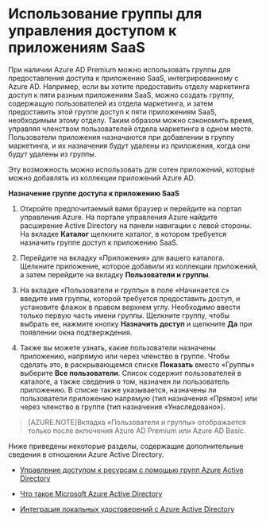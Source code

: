 
<properties
	pageTitle="Использование группы для управления доступом к приложениям SaaS | Microsoft Azure"
	description="Использование групп для предоставления доступа к приложениям SaaS, интегрированным с Azure AD в Azure AD Premium или Basic."
	services="active-directory"
	documentationCenter=""
	authors="femila"
	manager="stevenpo"
	editor=""/>

<tags
	ms.service="active-directory"
	ms.workload="infrastructure-services"
	ms.tgt_pltfrm="na"
	ms.devlang="na" 
	ms.topic="article"
	ms.date="10/09/2015"
	ms.author="femila"/>


# Использование группы для управления доступом к приложениям SaaS

При наличии Azure AD Premium можно использовать группы для предоставления доступа к приложению SaaS, интегрированному с Azure AD. Например, если вы хотите предоставить отделу маркетинга доступ к пяти разным приложениям SaaS, можно создать группу, содержащую пользователей из отдела маркетинга, и затем предоставить этой группе доступ к пяти приложениям SaaS, необходимым этому отделу. Таким образом можно сэкономить время, управляя членством пользователей отдела маркетинга в одном месте. Пользователи приложения назначаются при добавлении в группу маркетинга, и их назначения будут удалены из приложения, когда они будут удалены из группы.

Эту возможность можно использовать для сотен приложений, которые можно добавлять из коллекции приложений Azure AD.

**Назначение группе доступа к приложению SaaS**


1. Откройте предпочитаемый вами браузер и перейдите на портал управления Azure. На портале управления Azure найдите расширение Active Directory на панели навигации с левой стороны. На вкладке **Каталог** щелкните каталог, в котором требуется назначить группе доступ к приложению SaaS.


2. Перейдите на вкладку «Приложения» для вашего каталога. Щелкните приложение, которое добавили из коллекции приложений, а затем перейдите на вкладку **Пользователи и группы**.

3. На вкладке «Пользователи и группы» в поле «Начинается с» введите имя группы, которой требуется предоставить доступ, и установите флажок в правом верхнем углу. Необходимо ввести только первую часть имени группы. Щелкните группу, чтобы выбрать ее, нажмите кнопку **Назначить доступ** и щелкните **Да** при появлении окна подтверждения.


4. Также вы можете узнать, какие пользователи назначены приложению, напрямую или через членство в группе. Чтобы сделать это, в раскрывающемся списке **Показать** вместо «Группы» выберите **Все пользователи**. Список содержит пользователей в каталоге, а также сведения о том, назначен ли пользователь приложению. В списке также указывается, назначены ли пользователи приложению напрямую (тип назначения «Прямо») или через членство в группе (тип назначения «Унаследовано»).


> [AZURE.NOTE]Вкладка «Пользователи и группы» отображается только после включения Azure AD Premium или Azure AD Basic.

Ниже приведены некоторые разделы, содержащие дополнительные сведения в отношении Azure Active Directory.

* [Управление доступом к ресурсам с помощью групп Azure Active Directory](active-directory-manage-groups.md)

* [Что такое Microsoft Azure Active Directory](active-directory-whatis.md)

* [Интеграция локальных удостоверений с Azure Active Directory](active-directory-aadconnect.md)

<!---HONumber=Oct15_HO3-->